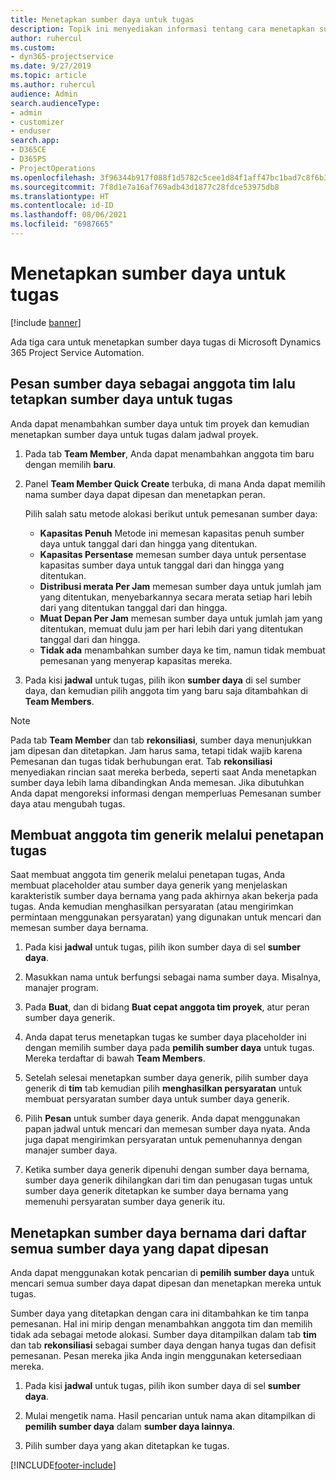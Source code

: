 ```yaml
---
title: Menetapkan sumber daya untuk tugas
description: Topik ini menyediakan informasi tentang cara menetapkan sumber daya untuk tugas.
author: ruhercul
ms.custom:
- dyn365-projectservice
ms.date: 9/27/2019
ms.topic: article
ms.author: ruhercul
audience: Admin
search.audienceType:
- admin
- customizer
- enduser
search.app:
- D365CE
- D365PS
- ProjectOperations
ms.openlocfilehash: 3f96344b917f088f1d5782c5cee1d84f1aff47bc1bad7c8f6b33307d1df340fa
ms.sourcegitcommit: 7f8d1e7a16af769adb43d1877c28fdce53975db8
ms.translationtype: HT
ms.contentlocale: id-ID
ms.lasthandoff: 08/06/2021
ms.locfileid: "6987665"
---
```

# <a name="assign-a-resource-to-a-task"></a>Menetapkan sumber daya untuk tugas

[!include [banner](../includes/psa-now-project-operations.md)]

Ada tiga cara untuk menetapkan sumber daya tugas di Microsoft Dynamics 365 Project Service Automation.

## <a name="book-a-resource-as-a-team-member-and-then-assign-the-resource-to-a-task"></a>Pesan sumber daya sebagai anggota tim lalu tetapkan sumber daya untuk tugas

Anda dapat menambahkan sumber daya untuk tim proyek dan kemudian menetapkan sumber daya untuk tugas dalam jadwal proyek.

1. Pada tab **Team Member**, Anda dapat menambahkan anggota tim baru dengan memilih **baru**. 

2. Panel **Team Member Quick Create** terbuka, di mana Anda dapat memilih nama sumber daya dapat dipesan dan menetapkan peran. 

    Pilih salah satu metode alokasi berikut untuk pemesanan sumber daya:

    - **Kapasitas Penuh** Metode ini memesan kapasitas penuh sumber daya untuk tanggal dari dan hingga yang ditentukan.
    - **Kapasitas Persentase** memesan sumber daya untuk persentase kapasitas sumber daya untuk tanggal dari dan hingga yang ditentukan.
    - **Distribusi merata Per Jam** memesan sumber daya untuk jumlah jam yang ditentukan, menyebarkannya secara merata setiap hari lebih dari yang ditentukan tanggal dari dan hingga.
    - **Muat Depan Per Jam** memesan sumber daya untuk jumlah jam yang ditentukan, memuat dulu jam per hari lebih dari yang ditentukan tanggal dari dan hingga.
    - **Tidak ada** menambahkan sumber daya ke tim, namun tidak membuat pemesanan yang menyerap kapasitas mereka.

3. Pada kisi **jadwal** untuk tugas, pilih ikon **sumber daya** di sel sumber daya, dan kemudian pilih anggota tim yang baru saja ditambahkan di **Team Members**. 

> [!NOTE]
> Pada tab **Team Member** dan tab **rekonsiliasi**, sumber daya menunjukkan jam dipesan dan ditetapkan. Jam harus sama, tetapi tidak wajib karena Pemesanan dan tugas tidak berhubungan erat. Tab **rekonsiliasi** menyediakan rincian saat mereka berbeda, seperti saat Anda menetapkan sumber daya lebih lama dibandingkan Anda memesan. Jika dibutuhkan Anda dapat mengoreksi informasi dengan memperluas Pemesanan sumber daya atau mengubah tugas.

## <a name="create-a-generic-team-member-through-task-assignment"></a>Membuat anggota tim generik melalui penetapan tugas

Saat membuat anggota tim generik melalui penetapan tugas, Anda membuat placeholder atau sumber daya generik yang menjelaskan karakteristik sumber daya bernama yang pada akhirnya akan bekerja pada tugas. Anda kemudian menghasilkan persyaratan (atau mengirimkan permintaan menggunakan persyaratan) yang digunakan untuk mencari dan memesan sumber daya bernama.

1. Pada kisi **jadwal** untuk tugas, pilih ikon sumber daya di sel **sumber daya**.

2. Masukkan nama untuk berfungsi sebagai nama sumber daya. Misalnya, manajer program.

3. Pada **Buat**, dan di bidang **Buat cepat anggota tim proyek**, atur peran sumber daya generik.

4. Anda dapat terus menetapkan tugas ke sumber daya placeholder ini dengan memilih sumber daya pada **pemilih sumber daya** untuk tugas. Mereka terdaftar di bawah **Team Members**.

5. Setelah selesai menetapkan sumber daya generik, pilih sumber daya generik di **tim** tab kemudian pilih **menghasilkan persyaratan** untuk membuat persyaratan sumber daya untuk sumber daya generik.

6. Pilih **Pesan** untuk sumber daya generik. Anda dapat menggunakan papan jadwal untuk mencari dan memesan sumber daya nyata. Anda juga dapat mengirimkan persyaratan untuk pemenuhannya dengan manajer sumber daya.

7. Ketika sumber daya generik dipenuhi dengan sumber daya bernama, sumber daya generik dihilangkan dari tim dan penugasan tugas untuk sumber daya generik ditetapkan ke sumber daya bernama yang memenuhi persyaratan sumber daya generik itu.

## <a name="assign-a-named-resource-from-the-list-of-all-bookable-resources"></a>Menetapkan sumber daya bernama dari daftar semua sumber daya yang dapat dipesan

Anda dapat menggunakan kotak pencarian di **pemilih sumber daya** untuk mencari semua sumber daya dapat dipesan dan menetapkan mereka untuk tugas.

Sumber daya yang ditetapkan dengan cara ini ditambahkan ke tim tanpa pemesanan. Hal ini mirip dengan menambahkan anggota tim dan memilih tidak ada sebagai metode alokasi. Sumber daya ditampilkan dalam tab **tim** dan tab **rekonsiliasi** sebagai sumber daya dengan hanya tugas dan defisit pemesanan. Pesan mereka jika Anda ingin menggunakan ketersediaan mereka.

1. Pada kisi **jadwal** untuk tugas, pilih ikon sumber daya di sel **sumber daya**.

2. Mulai mengetik nama. Hasil pencarian untuk nama akan ditampilkan di **pemilih sumber daya** dalam **sumber daya lainnya**.

3. Pilih sumber daya yang akan ditetapkan ke tugas.



[!INCLUDE[footer-include](../includes/footer-banner.md)]